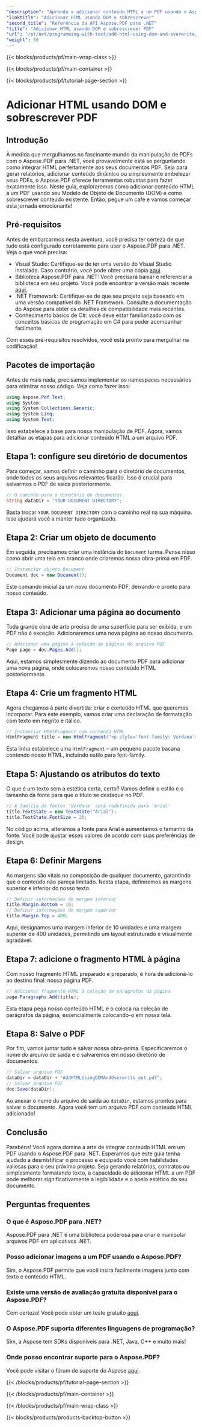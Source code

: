 ```yaml
---
"description": "Aprenda a adicionar conteúdo HTML a um PDF usando o Aspose.PDF para .NET. Este guia passo a passo aborda tudo, desde a configuração até o salvamento final."
"linktitle": "Adicionar HTML usando DOM e sobrescrever"
"second_title": "Referência da API Aspose.PDF para .NET"
"title": "Adicionar HTML usando DOM e sobrescrever PDF"
"url": "/pt/net/programming-with-text/add-html-using-dom-and-overwrite/"
"weight": 50
---
```


{{< blocks/products/pf/main-wrap-class >}}

{{< blocks/products/pf/main-container >}}

{{< blocks/products/pf/tutorial-page-section >}}

# Adicionar HTML usando DOM e sobrescrever PDF

## Introdução

À medida que mergulhamos no fascinante mundo da manipulação de PDFs com o Aspose.PDF para .NET, você provavelmente está se perguntando como integrar HTML perfeitamente aos seus documentos PDF. Seja para gerar relatórios, adicionar conteúdo dinâmico ou simplesmente embelezar seus PDFs, o Aspose.PDF oferece ferramentas robustas para fazer exatamente isso. Neste guia, exploraremos como adicionar conteúdo HTML a um PDF usando seu Modelo de Objeto de Documento (DOM) e como sobrescrever conteúdo existente. Então, pegue um café e vamos começar esta jornada emocionante!

## Pré-requisitos

Antes de embarcarmos nesta aventura, você precisa ter certeza de que tudo está configurado corretamente para usar o Aspose.PDF para .NET. Veja o que você precisa:

- Visual Studio: Certifique-se de ter uma versão do Visual Studio instalada. Caso contrário, você pode obter uma cópia [aqui](https://visualstudio.microsoft.com/).
- Biblioteca Aspose.PDF para .NET: Você precisará baixar e referenciar a biblioteca em seu projeto. Você pode encontrar a versão mais recente [aqui](https://releases.aspose.com/pdf/net/).
- .NET Framework: Certifique-se de que seu projeto seja baseado em uma versão compatível do .NET Framework. Consulte a documentação do Aspose para obter os detalhes de compatibilidade mais recentes.
- Conhecimento básico de C#: você deve estar familiarizado com os conceitos básicos de programação em C# para poder acompanhar facilmente.

Com esses pré-requisitos resolvidos, você está pronto para mergulhar na codificação!

## Pacotes de importação

Antes de mais nada, precisamos implementar os namespaces necessários para otimizar nosso código. Veja como fazer isso:

```csharp
using Aspose.Pdf.Text;
using System;
using System.Collections.Generic;
using System.Linq;
using System.Text;
```

Isso estabelece a base para nossa manipulação de PDF. Agora, vamos detalhar as etapas para adicionar conteúdo HTML a um arquivo PDF.

## Etapa 1: configure seu diretório de documentos

Para começar, vamos definir o caminho para o diretório de documentos, onde todos os seus arquivos relevantes ficarão. Isso é crucial para salvarmos o PDF de saída posteriormente.

```csharp
// O caminho para o diretório de documentos.
string dataDir = "YOUR DOCUMENT DIRECTORY";
```

Basta trocar `YOUR DOCUMENT DIRECTORY` com o caminho real na sua máquina. Isso ajudará você a manter tudo organizado.

## Etapa 2: Criar um objeto de documento

Em seguida, precisamos criar uma instância do `Document` turma. Pense nisso como abrir uma tela em branco onde criaremos nossa obra-prima em PDF.

```csharp
// Instanciar objeto Document
Document doc = new Document();
```

Este comando inicializa um novo documento PDF, deixando-o pronto para nosso conteúdo.

## Etapa 3: Adicionar uma página ao documento

Toda grande obra de arte precisa de uma superfície para ser exibida, e um PDF não é exceção. Adicionaremos uma nova página ao nosso documento.

```csharp
// Adicionar uma página à coleção de páginas do arquivo PDF
Page page = doc.Pages.Add();
```

Aqui, estamos simplesmente dizendo ao documento PDF para adicionar uma nova página, onde colocaremos nosso conteúdo HTML posteriormente.

## Etapa 4: Crie um fragmento HTML

Agora chegamos à parte divertida: criar o conteúdo HTML que queremos incorporar. Para este exemplo, vamos criar uma declaração de formatação com texto em negrito e itálico.

```csharp
// Instanciar HtmlFragment com conteúdo HTML
HtmlFragment title = new HtmlFragment("<p style='font-family: Verdana'><b><i>Table contains text</i></b></p>");
```

Esta linha estabelece uma `HtmlFragment` – um pequeno pacote bacana contendo nosso HTML, incluindo estilo para font-family. 

## Etapa 5: Ajustando os atributos do texto

O que é um texto sem a estética certa, certo? Vamos definir o estilo e o tamanho da fonte para que o título se destaque no PDF.

```csharp
// A família de fontes 'Verdana' será redefinida para 'Arial'
title.TextState = new TextState("Arial");
title.TextState.FontSize = 20;
```

No código acima, alteramos a fonte para Arial e aumentamos o tamanho da fonte. Você pode ajustar esses valores de acordo com suas preferências de design.

## Etapa 6: Definir Margens

As margens são vitais na composição de qualquer documento, garantindo que o conteúdo não pareça limitado. Nesta etapa, definiremos as margens superior e inferior do nosso texto.

```csharp
// Definir informações de margem inferior
title.Margin.Bottom = 10;
// Definir informações de margem superior
title.Margin.Top = 400;
```

Aqui, designamos uma margem inferior de 10 unidades e uma margem superior de 400 unidades, permitindo um layout estruturado e visualmente agradável.

## Etapa 7: adicione o fragmento HTML à página

Com nosso fragmento HTML preparado e preparado, é hora de adicioná-lo ao destino final: nossa página PDF.

```csharp
// Adicionar fragmento HTML à coleção de parágrafos da página
page.Paragraphs.Add(title);
```

Esta etapa pega nosso conteúdo HTML e o coloca na coleção de parágrafos da página, essencialmente colocando-o em nossa tela.

## Etapa 8: Salve o PDF

Por fim, vamos juntar tudo e salvar nossa obra-prima. Especificaremos o nome do arquivo de saída e o salvaremos em nosso diretório de documentos.

```csharp
// Salvar arquivo PDF
dataDir = dataDir + "AddHTMLUsingDOMAndOverwrite_out.pdf";
// Salvar arquivo PDF
doc.Save(dataDir);
```

Ao anexar o nome do arquivo de saída ao `dataDir`, estamos prontos para salvar o documento. Agora você tem um arquivo PDF com conteúdo HTML adicionado!

## Conclusão

Parabéns! Você agora domina a arte de integrar conteúdo HTML em um PDF usando o Aspose.PDF para .NET. Esperamos que este guia tenha ajudado a desmistificar o processo e equipado você com habilidades valiosas para o seu próximo projeto. Seja gerando relatórios, contratos ou simplesmente formatando texto, a capacidade de adicionar HTML a um PDF pode melhorar significativamente a legibilidade e o apelo estético do seu documento. 

## Perguntas frequentes

### O que é Aspose.PDF para .NET?
Aspose.PDF para .NET é uma biblioteca poderosa para criar e manipular arquivos PDF em aplicativos .NET.

### Posso adicionar imagens a um PDF usando o Aspose.PDF?
Sim, o Aspose.PDF permite que você insira facilmente imagens junto com texto e conteúdo HTML.

### Existe uma versão de avaliação gratuita disponível para o Aspose.PDF?
Com certeza! Você pode obter um teste gratuito [aqui](https://releases.aspose.com).

### O Aspose.PDF suporta diferentes linguagens de programação?
Sim, a Aspose tem SDKs disponíveis para .NET, Java, C++ e muito mais!

### Onde posso encontrar suporte para o Aspose.PDF?
Você pode visitar o fórum de suporte do Aspose [aqui](https://forum.aspose.com/c/pdf/10).

{{< /blocks/products/pf/tutorial-page-section >}}

{{< /blocks/products/pf/main-container >}}

{{< /blocks/products/pf/main-wrap-class >}}

{{< blocks/products/products-backtop-button >}}